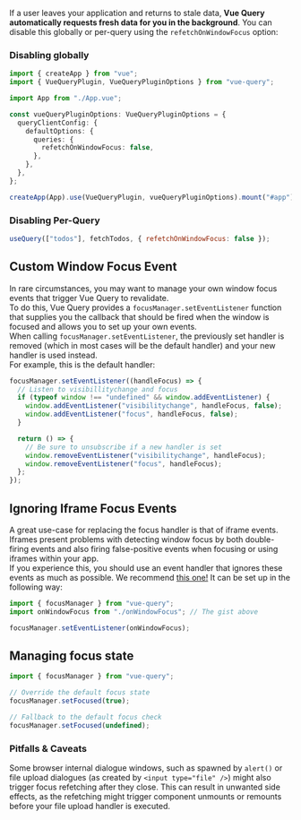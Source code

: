 If a user leaves your application and returns to stale data, **Vue Query automatically requests fresh data for you in the background**. You can disable this globally or per-query using the `refetchOnWindowFocus` option:

### Disabling globally

```ts
import { createApp } from "vue";
import { VueQueryPlugin, VueQueryPluginOptions } from "vue-query";

import App from "./App.vue";

const vueQueryPluginOptions: VueQueryPluginOptions = {
  queryClientConfig: {
    defaultOptions: {
      queries: {
        refetchOnWindowFocus: false,
      },
    },
  },
};

createApp(App).use(VueQueryPlugin, vueQueryPluginOptions).mount("#app");
```

### Disabling Per-Query

```js
useQuery(["todos"], fetchTodos, { refetchOnWindowFocus: false });
```

## Custom Window Focus Event

In rare circumstances, you may want to manage your own window focus events that trigger Vue Query to revalidate.  
To do this, Vue Query provides a `focusManager.setEventListener` function that supplies you the callback that should be fired when the window is focused and allows you to set up your own events.  
When calling `focusManager.setEventListener`, the previously set handler is removed (which in most cases will be the default handler) and your new handler is used instead.  
For example, this is the default handler:

```js
focusManager.setEventListener((handleFocus) => {
  // Listen to visibillitychange and focus
  if (typeof window !== "undefined" && window.addEventListener) {
    window.addEventListener("visibilitychange", handleFocus, false);
    window.addEventListener("focus", handleFocus, false);
  }

  return () => {
    // Be sure to unsubscribe if a new handler is set
    window.removeEventListener("visibilitychange", handleFocus);
    window.removeEventListener("focus", handleFocus);
  };
});
```

## Ignoring Iframe Focus Events

A great use-case for replacing the focus handler is that of iframe events.  
Iframes present problems with detecting window focus by both double-firing events and also firing false-positive events when focusing or using iframes within your app.  
If you experience this, you should use an event handler that ignores these events as much as possible. We recommend [this one!](https://gist.github.com/tannerlinsley/1d3a2122332107fcd8c9cc379be10d88) It can be set up in the following way:

```js
import { focusManager } from "vue-query";
import onWindowFocus from "./onWindowFocus"; // The gist above

focusManager.setEventListener(onWindowFocus);
```

## Managing focus state

```js
import { focusManager } from "vue-query";

// Override the default focus state
focusManager.setFocused(true);

// Fallback to the default focus check
focusManager.setFocused(undefined);
```

### Pitfalls & Caveats

Some browser internal dialogue windows, such as spawned by `alert()` or file upload dialogues (as created by `<input type="file" />`) might also trigger focus refetching after they close. This can result in unwanted side effects, as the refetching might trigger component unmounts or remounts before your file upload handler is executed.